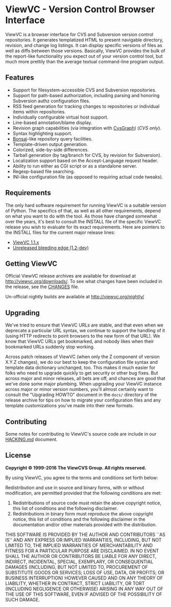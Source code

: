 # ViewVC - Version Control Browser Interface

ViewVC is a browser interface for CVS and Subversion version control repositories. It generates templatized HTML to present navigable directory, revision, and change log listings. It can display specific versions of files as well as diffs between those versions. Basically, ViewVC provides the bulk of the report-like functionality you expect out of your version control tool, but much more prettily than the average textual command-line program output.

## Features

*   Support for filesystem-accessible CVS and Subversion repositories.
*   Support for path-based authorization, including parsing and honoring Subversion authz configuration files.
*   RSS feed generation for tracking changes to repositories or individual items within repositories.
*   Individually configurable virtual host support.
*   Line-based annotation/blame display.
*   Revision graph capabilities (via integration with [CvsGraph](http://www.akhphd.au.dk/~bertho/cvsgraph/)) (_CVS only_).
*   Syntax highlighting support.
*   [Bonsai](http://www.mozilla.org/projects/bonsai/)-like repository query facilities.
*   Template-driven output generation.
*   Colorized, side-by-side differences.
*   Tarball generation (by tag/branch for CVS, by revision for Subversion).
*   Localization support based on the Accept-Language request header.
*   Ability to run either as CGI script or as a standalone server.
*   Regexp-based file searching.
*   INI-like configuration file (as opposed to requiring actual code tweaks).

## Requirements

The only hard software requirement for running ViewVC is a suitable version of Python. The specifics of that, as well as all other requirements, depend on what you want to do with the tool. As those have changed somewhat over the years, it's best to consult the INSTALL file of the specific ViewVC release you wish to evaluate for its exact requirements. Here are pointers to the INSTALL files for the current major release lines:

*   [ViewVC 1.1.x](https://raw.githubusercontent.com/viewvc/viewvc/1.1.x/INSTALL)
*   [Unreleased bleeding edge (1.2-dev)](https://raw.githubusercontent.com/viewvc/viewvc/master/INSTALL)

## Getting ViewVC

Official ViewVC release archives are available for download at http://viewvc.org/downloads/.  To see what changes have been included in the release, see the [CHANGES](https://raw.githubusercontent.com/viewvc/viewvc/master/CHANGES) file.

Un-official nightly builds are available at http://viewvc.org/nightly/

## Upgrading

We've tried to ensure that ViewVC URLs are stable, and that even when we deprecate a particular URL syntax, we continue to support the handling of it (using HTTP redirects to point browsers to the new form of that URL). We know that ViewVC URLs get bookmarked, and nobody likes when their bookmarked URLs suddenly stop working.

Across patch releases of ViewVC (when only the Z component of version X.Y.Z changes), we do our best to keep the configuration file syntax and template data dictionary unchanged, too. This makes it much easier for folks who need to upgrade quickly to get security or other bug fixes. But across major and minor releases, all bets are off, and chances are good that we've done some major plumbing. When upgrading your ViewVC instance across major or minor version numbers, you'll almost certainly want to consult the "Upgrading HOWTO" document in the `docs/` directory of the release archive for tips on how to migrate your configuration files and any template customizations you've made into their new formats.

## Contributing

Some notes for contributing to ViewVC's source code are include in our [HACKING.md](./notes/HACKING.md) document.

## License

**Copyright © 1999-2016 The ViewCVS Group. All rights reserved.**

By using ViewVC, you agree to the terms and conditions set forth below:

Redistribution and use in source and binary forms, with or without modification, are permitted provided that the following conditions are met:

1.  Redistributions of source code must retain the above copyright notice, this list of conditions and the following disclaimer.
2.  Redistributions in binary form must reproduce the above copyright notice, this list of conditions and the following disclaimer in the documentation and/or other materials provided with the distribution.

THIS SOFTWARE IS PROVIDED BY THE AUTHOR AND CONTRIBUTORS ``AS IS'' AND ANY EXPRESS OR IMPLIED WARRANTIES, INCLUDING, BUT NOT LIMITED TO, THE IMPLIED WARRANTIES OF MERCHANTABILITY AND FITNESS FOR A PARTICULAR PURPOSE ARE DISCLAIMED. IN NO EVENT SHALL THE AUTHOR OR CONTRIBUTORS BE LIABLE FOR ANY DIRECT, INDIRECT, INCIDENTAL, SPECIAL, EXEMPLARY, OR CONSEQUENTIAL DAMAGES (INCLUDING, BUT NOT LIMITED TO, PROCUREMENT OF SUBSTITUTE GOODS OR SERVICES; LOSS OF USE, DATA, OR PROFITS; OR BUSINESS INTERRUPTION) HOWEVER CAUSED AND ON ANY THEORY OF LIABILITY, WHETHER IN CONTRACT, STRICT LIABILITY, OR TORT (INCLUDING NEGLIGENCE OR OTHERWISE) ARISING IN ANY WAY OUT OF THE USE OF THIS SOFTWARE, EVEN IF ADVISED OF THE POSSIBILITY OF SUCH DAMAGE.
